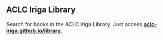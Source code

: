 ## ACLC Iriga Library
Search for books in the ACLC Iriga Library. Just access
[**aclc-iriga.github.io/library**](https://aclc-iriga.github.io/library).
